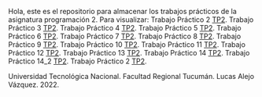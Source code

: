 Hola, este es el repositorio para almacenar los trabajos prácticos de la asignatura programación 2.
Para visualizar:
Trabajo Práctico 2 [TP2]([https://vazquezlucas.com.ar/](https://vazquezlucasa.github.io/Programacion-2-Tps/TP2)).
Trabajo Práctico 3 [TP2]([https://vazquezlucas.com.ar/](https://vazquezlucasa.github.io/Programacion-2-Tps/TP3)).
Trabajo Práctico 4 [TP2]([https://vazquezlucas.com.ar/](https://vazquezlucasa.github.io/Programacion-2-Tps/TP4)).
Trabajo Práctico 5 [TP2]([https://vazquezlucas.com.ar/](https://vazquezlucasa.github.io/Programacion-2-Tps/TP5)).
Trabajo Práctico 6 [TP2]([https://vazquezlucas.com.ar/](https://vazquezlucasa.github.io/Programacion-2-Tps/TP6)).
Trabajo Práctico 7 [TP2]([https://vazquezlucas.com.ar/](https://vazquezlucasa.github.io/Programacion-2-Tps/TP7)).
Trabajo Práctico 8 [TP2]([https://vazquezlucas.com.ar/](https://vazquezlucasa.github.io/Programacion-2-Tps/TP8)).
Trabajo Práctico 9 [TP2]([https://vazquezlucas.com.ar/](https://vazquezlucasa.github.io/Programacion-2-Tps/TP9)).
Trabajo Práctico 10 [TP2]([https://vazquezlucas.com.ar/](https://vazquezlucasa.github.io/Programacion-2-Tps/TP10)).
Trabajo Práctico 11 [TP2]([https://vazquezlucas.com.ar/](https://vazquezlucasa.github.io/Programacion-2-Tps/TP11)).
Trabajo Práctico 12 [TP2]([https://vazquezlucas.com.ar/](https://vazquezlucasa.github.io/Programacion-2-Tps/TP12)).
Trabajo Práctico 13 [TP2]([https://vazquezlucas.com.ar/](https://vazquezlucasa.github.io/Programacion-2-Tps/TP13)).
Trabajo Práctico 14 [TP2]([https://vazquezlucas.com.ar/](https://vazquezlucasa.github.io/Programacion-2-Tps/TP14)).
Trabajo Práctico 14_2 [TP2]([https://vazquezlucas.com.ar/](https://vazquezlucasa.github.io/Programacion-2-Tps/TP14_2)).
Trabajo Práctico 2 [TP2]([https://vazquezlucas.com.ar/](https://vazquezlucasa.github.io/Programacion-2-Tps/TP2)).


Universidad Tecnológica Nacional. Facultad Regional Tucumán.
Lucas Alejo Vázquez. 2022.
